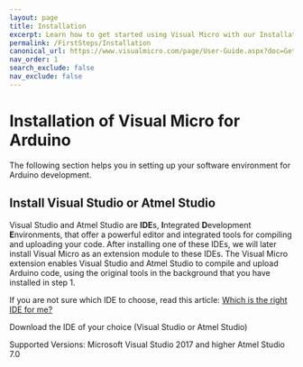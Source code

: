 ```yaml
---
layout: page
title: Installation
excerpt: Learn how to get started using Visual Micro with our Installation guide!
permalink: /FirstSteps/Installation
canonical_url: https://www.visualmicro.com/page/User-Guide.aspx?doc=Getting-started.html
nav_order: 1
search_exclude: false
nav_exclude: false
---
```

[//]: # (Add Link to previous page in a commend, in case of issues and for reference)
[//]: # (https://www.visualmicro.com/page/User-Guide.aspx?doc=Getting-started.html)

# Installation of Visual Micro for Arduino

The following section helps you in setting up your software environment for Arduino development.

## Install Visual Studio or Atmel Studio
Visual Studio and Atmel Studio are **IDE**s, **I**ntegrated **D**evelopment **E**nvironments, that offer a powerful editor and integrated tools for compiling and uploading your code.
After installing one of these IDEs, we will later install Visual Micro as an extension module to these IDEs. The Visual Micro extension enables Visual Studio and Atmel Studio to compile and upload Arduino code, using the original tools in the background that you have installed in step 1.

If you are not sure which IDE to choose, read this article: [Which is the right IDE for me?](https://localhost/Getting-started-which-IDE.html "Which is the right IDE for me?")

Download the IDE of your choice (Visual Studio or Atmel Studio)


Supported Versions:
Microsoft Visual Studio 2017 and higher
Atmel Studio 7.0
